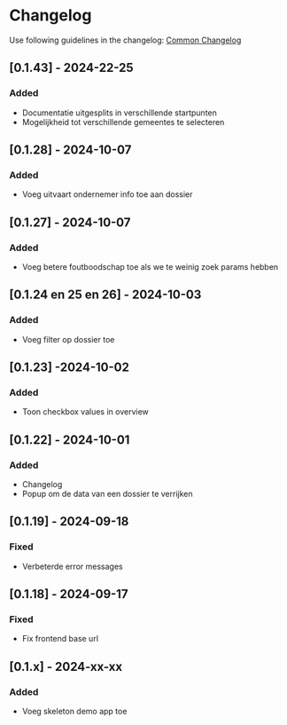 # Changelog

Use following guidelines in the changelog: [Common Changelog](https://common-changelog.org/)

## [0.1.43] - 2024-22-25
### Added
- Documentatie uitgesplits in verschillende startpunten
- Mogelijkheid tot verschillende gemeentes te selecteren

## [0.1.28] - 2024-10-07

### Added

- Voeg uitvaart ondernemer info toe aan dossier

## [0.1.27] - 2024-10-07

### Added

- Voeg betere foutboodschap toe als we te weinig zoek params hebben

## [0.1.24 en 25 en 26] - 2024-10-03

### Added

- Voeg filter op dossier toe

## [0.1.23] -2024-10-02

### Added

- Toon checkbox values in overview

## [0.1.22] - 2024-10-01

### Added

- Changelog
- Popup om de data van een dossier te verrijken


## [0.1.19] - 2024-09-18

### Fixed

- Verbeterde error messages

## [0.1.18] - 2024-09-17

### Fixed

- Fix frontend base url

## [0.1.x] - 2024-xx-xx

### Added

- Voeg skeleton demo app toe